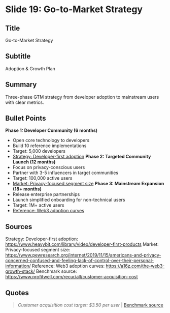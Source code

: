 # Slide 19: Go-to-Market Strategy

## Title
Go-to-Market Strategy

## Subtitle
Adoption & Growth Plan

## Summary
Three-phase GTM strategy from developer adoption to mainstream users with clear metrics.

## Bullet Points
**Phase 1: Developer Community (6 months)**
- Open core technology to developers
- Build 10 reference implementations
- Target: 5,000 developers
- [Strategy: Developer-first adoption](https://www.heavybit.com/library/video/developer-first-products)
**Phase 2: Targeted Community Launch (12 months)**
- Focus on privacy-conscious users
- Partner with 3-5 influencers in target communities
- Target: 100,000 active users
- [Market: Privacy-focused segment size](https://www.pewresearch.org/internet/2019/11/15/americans-and-privacy-concerned-confused-and-feeling-lack-of-control-over-their-personal-information/)
**Phase 3: Mainstream Expansion (18+ months)**
- Release enterprise partnerships
- Launch simplified onboarding for non-technical users
- Target: 1M+ active users
- [Reference: Web3 adoption curves](https://a16z.com/the-web3-growth-stack/)

## Sources
Strategy: Developer-first adoption: https://www.heavybit.com/library/video/developer-first-products
Market: Privacy-focused segment size: https://www.pewresearch.org/internet/2019/11/15/americans-and-privacy-concerned-confused-and-feeling-lack-of-control-over-their-personal-information/
Reference: Web3 adoption curves: https://a16z.com/the-web3-growth-stack/
Benchmark source: https://www.profitwell.com/recur/all/customer-acquisition-cost

## Quotes
> *Customer acquisition cost target: $3.50 per user* | [Benchmark source](https://www.profitwell.com/recur/all/customer-acquisition-cost)


